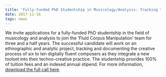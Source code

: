 ```yaml
---
title: 'Fully-funded PhD Studentship in Musicology/Analysis: Tracking the Creative Process'
date: 2017-11-16
tags: news
---
```


We invite applications for a fully-funded PhD studentship in the field of musicology and analysis to join the ‘Fluid Corpus Manipulation’ team for three and a half years. The successful candidate will work on an ethnographic and analytic project, tracking and documenting the creative process of six to ten digitally fluent composers as they integrate a new toolset into their techno-creative practice. The studentship provides 100% of tuition fees and an indexed annual stipend. For more information, [download the full call here](http://www.flucoma.org/PhDinfo.pdf).
